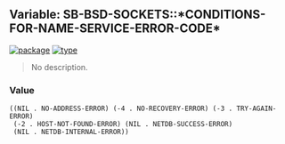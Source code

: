 ## Variable: SB-BSD-SOCKETS::\*CONDITIONS-FOR-NAME-SERVICE-ERROR-CODE\*
[![package](https://img.shields.io/badge/Package-SB--BSD--SOCKETS-5f9ea0.svg?style=social&colorA=999999)](../) [![type](https://img.shields.io/badge/Type-Variable-5f9ea0.svg?style=social&colorA=999999)](../#variable) 

> No description.

### Value
```
((NIL . NO-ADDRESS-ERROR) (-4 . NO-RECOVERY-ERROR) (-3 . TRY-AGAIN-ERROR)
 (-2 . HOST-NOT-FOUND-ERROR) (NIL . NETDB-SUCCESS-ERROR)
 (NIL . NETDB-INTERNAL-ERROR))
```
